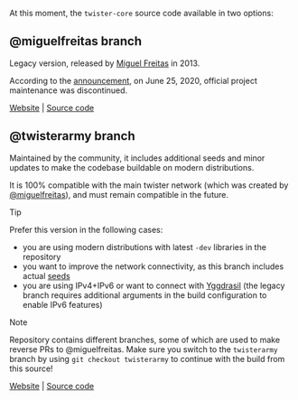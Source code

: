At this moment, the `twister-core` source code available in two options:

## @miguelfreitas branch

Legacy version, released by [Miguel Freitas](https://github.com/miguelfreitas) in 2013.

According to the [announcement](http://twister.net.co/archives/617), on June 25, 2020, official project maintenance was discontinued.

[Website](http://twister.net.co/) | [Source code](https://github.com/miguelfreitas/twister-core)

## @twisterarmy branch

Maintained by the community, it includes additional seeds and minor updates to make the codebase buildable on modern distributions.

It is 100% compatible with the main twister network (which was created by [@miguelfreitas](https://github.com/miguelfreitas)), and must remain compatible in the future.

> [!TIP]
> Prefer this version in the following cases:
> * you are using modern distributions with latest `-dev` libraries in the repository
> * you want to improve the network connectivity, as this branch includes actual [seeds](https://twisterarmy.github.io/network)
> * you are using IPv4+IPv6 or want to connect with [Yggdrasil](https://yggdrasil-network.github.io/) (the legacy branch requires additional arguments in the build configuration to enable IPv6 features)

> [!NOTE]
> Repository contains different branches, some of which are used to make reverse PRs to @miguelfreitas. Make sure you switch to the `twisterarmy` branch by using `git checkout twisterarmy` to continue with the build from this source!

[Website](https://twisterarmy.github.io/) | [Source code](https://github.com/twisterarmy/twister-core)